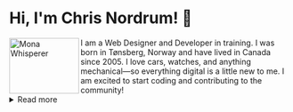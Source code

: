 # Hi, I'm Chris Nordrum! 👋
<img align="left" width="125" height="100" alt="Mona Whisperer" src="https://github.com/images/mona-whisper.gif"/>
I am a Web Designer and Developer in training. I was born in Tønsberg, Norway and have lived in Canada since 2005. I love cars, watches, and anything mechanical—so everything digital is a little new to me. I am excited to start coding and contributing to the community!
<details>
  <summary>Read more</summary>
  <br>
  
- 🔭 I’m currently working on my Interactive Design Diploma at SAIT.
- 🌱 I’m currently learning HTML5, CSS, JavaScript, and Version Control.
- 📫 How to reach me: [@nordrumdesigns](https://www.instagram.com/nordrumdesigns/)
- 🌐 My portfolio: [chrisnordrum.com](https://chrisnordrum.com/)
  
</details>

<!--
**NordrumDesigns/NordrumDesigns** is a ✨ _special_ ✨ repository because its `README.md` (this file) appears on your GitHub profile.

Here are some ideas to get you started:

- 🔭 I’m currently working on ...
- 🌱 I’m currently learning ...
- 👯 I’m looking to collaborate on ...
- 🤔 I’m looking for help with ...
- 💬 Ask me about ...
- 📫 How to reach me: ...
- 😄 Pronouns: ...
- ⚡ Fun fact: ...
-->
